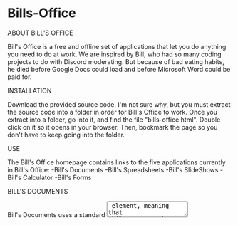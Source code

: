 # Bills-Office
ABOUT BILL'S OFFICE

Bill's Office is a free and offline set of applications that let you do anything you need to do at work. We are inspired by Bill, who had so many coding projects 
to do with Discord moderating. But because of bad eating habits, he died before Google Docs could load and before Microsoft Word could be paid for.

INSTALLATION

Download the provided source code. I'm not sure why, but you must extract the source code into a folder in order for Bill's Office to work. Once you extract into a folder,
go into it, and find the file "bills-office.html". Double click on it so it opens in your browser. Then, bookmark the page so you don't have to keep going into the
folder.

USE

The Bill's Office homepage contains links to the five applications currently in Bill's Office:
-Bill's Documents
-Bill's Spreadsheets
-Bill's SlideShows
-Bill's Calculator
-Bill's Forms

BILL'S DOCUMENTS

Bill's Documents uses a standard <textarea> element, meaning that while you can change the formatting of text while typing, you can only save it as a text file with no
formatting to it.
  
BILL'S SPREADSHEETS
  
Like Bill's Documents, Bill's Spreadsheets uses standard <textarea> elements. Currently, you cannot save a spreadsheet.
  
 BILL'S SLIDESHOWS

A total of ten slides can be created. Currently, you can save each slide's body as a text file.
  
 BILL'S CALCULATOR
 
 Bill's Calculator is a generic Javascript calculator, but gets the work done. You must click the numbers and the equal sign. Typing the numbers and pressing
  the 'enter' key does not work.
  
 Bill's Forms
 
 There is currently no server for Bill's Office, so Bill's Forms can only be used for local use. 

